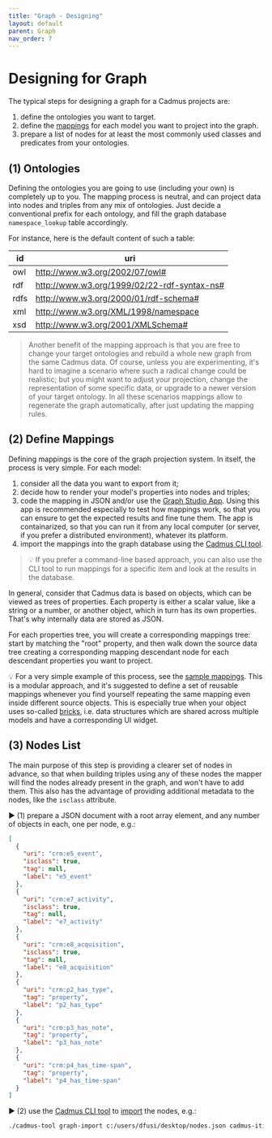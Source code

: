 ```yaml
---
title: "Graph - Designing"
layout: default
parent: Graph
nav_order: 7
---
```


# Designing for Graph

The typical steps for designing a graph for a Cadmus projects are:

1. define the ontologies you want to target.
2. define the [mappings](mappings) for each model you want to project into the graph.
3. prepare a list of nodes for at least the most commonly used classes and predicates from your ontologies.

## (1) Ontologies

Defining the ontologies you are going to use (including your own) is completely up to you. The mapping process is neutral, and can project data into nodes and triples from any mix of ontologies. Just decide a conventional prefix for each ontology, and fill the graph database `namespace_lookup` table accordingly.

For instance, here is the default content of such a table:

| id   | uri                                           |
| ---- | --------------------------------------------- |
| owl  | <http://www.w3.org/2002/07/owl#>              |
| rdf  | <http://www.w3.org/1999/02/22-rdf-syntax-ns#> |
| rdfs | <http://www.w3.org/2000/01/rdf-schema#>       |
| xml  | <http://www.w3.org/XML/1998/namespace>        |
| xsd  | <http://www.w3.org/2001/XMLSchema#>           |

>Another benefit of the mapping approach is that you are free to change your target ontologies and rebuild a whole new graph from the same Cadmus data. Of course, unless you are experimenting, it's hard to imagine a scenario where such a radical change could be realistic; but you might want to adjust your projection, change the representation of some specific data, or upgrade to a newer version of your target ontology. In all these scenarios mappings allow to regenerate the graph automatically, after just updating the mapping rules.

## (2) Define Mappings

Defining mappings is the core of the graph projection system. In itself, the process is very simple. For each model:

1. consider all the data you want to export from it;
2. decide how to render your model's properties into nodes and triples;
3. code the mapping in JSON and/or use the [Graph Studio App](graph-studio). Using this app is recommended especially to test how mappings work, so that you can ensure to get the expected results and fine tune them. The app is containarized, so that you can run it from any local computer (or server, if you prefer a distributed environment), whatever its platform.
4. import the mappings into the graph database using the [Cadmus CLI tool](https://github.com/vedph/cadmus_tool).

>💡 If you prefer a command-line based approach, you can also use the CLI tool to run mappings for a specific item and look at the results in the database.

In general, consider that Cadmus data is based on objects, which can be viewed as trees of properties. Each property is either a scalar value, like a string or a number, or another object, which in turn has its own properties. That's why internally data are stored as JSON.

For each properties tree, you will create a corresponding mappings tree: start by matching the "root" property, and then walk down the source data tree creating a corresponding mapping descendant node for each descendant properties you want to project.

💡 For a very simple example of this process, see the [sample mappings](mappings#sample). This is a modular approach, and it's suggested to define a set of reusable mappings whenever you find yourself repeating the same mapping even inside different source objects. This is especially true when your object uses so-called [bricks](https://cadmus-bricks-v3.fusi-soft.com), i.e. data structures which are shared across multiple models and have a corresponding UI widget.

## (3) Nodes List

The main purpose of this step is providing a clearer set of nodes in advance, so that when building triples using any of these nodes the mapper will find the nodes already present in the graph, and won't have to add them. This also has the advantage of providing additional metadata to the nodes, like the `isclass` attribute.

▶️ (1) prepare a JSON document with a root array element, and any number of objects in each, one per node, e.g.:

```json
[
  {
    "uri": "crm:e5_event",
    "isclass": true,
    "tag": null,
    "label": "e5_event"
  },
  {
    "uri": "crm:e7_activity",
    "isclass": true,
    "tag": null,
    "label": "e7_activity"
  },
  {
    "uri": "crm:e8_acquisition",
    "isclass": true,
    "tag": null,
    "label": "e8_acquisition"
  },
  {
    "uri": "crm:p2_has_type",
    "tag": "property",
    "label": "p2_has_type"
  },
  {
    "uri": "crm:p3_has_note",
    "tag": "property",
    "label": "p3_has_note"
  },
  {
    "uri": "crm:p4_has_time-span",
    "tag": "property",
    "label": "p4_has_time-span"
  }
]
```

▶️ (2) use the [Cadmus CLI tool](https://github.com/vedph/cadmus_tool) to [import](https://github.com/vedph/cadmus_tool?tab=readme-ov-file#graph-import-command) the nodes, e.g.:

```sh
./cadmus-tool graph-import c:/users/dfusi/desktop/nodes.json cadmus-itinera -g repository-provider.itinera
```
